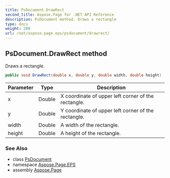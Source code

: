 ```yaml
---
title: PsDocument.DrawRect
second_title: Aspose.Page for .NET API Reference
description: PsDocument method. Draws a rectangle
type: docs
weight: 200
url: /net/aspose.page.eps/psdocument/drawrect/
---
```

## PsDocument.DrawRect method

Draws a rectangle.

```csharp
public void DrawRect(double x, double y, double width, double height)
```

| Parameter | Type | Description |
| --- | --- | --- |
| x | Double | X coordinate of upper left corner of the rectangle. |
| y | Double | Y coordinate of upper left corner of the rectangle. |
| width | Double | A width of the rectangle. |
| height | Double | A height of the rectangle. |

### See Also

* class [PsDocument](../)
* namespace [Aspose.Page.EPS](../../psdocument/)
* assembly [Aspose.Page](../../../)


